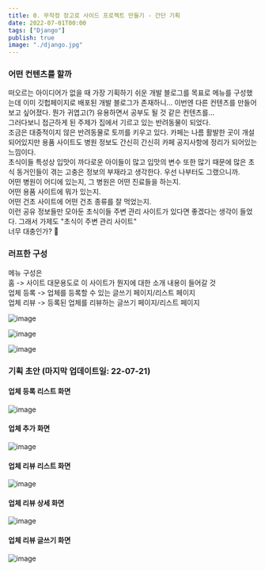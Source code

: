 ```yaml
---
title: 0. 무작정 장고로 사이드 프로젝트 만들기 - 간단 기획
date: 2022-07-01T00:00
tags: ["Django"]
publish: true
image: "./django.jpg"
---
```


### 어떤 컨텐츠를 할까

떠오르는 아이디어가 없을 때 가장 기획하기 쉬운 개발 블로그를 목표로 메뉴를 구성했는데 이미 깃헙페이지로 배포된 개발 블로그가 존재하니... 이번엔 다른 컨텐츠를 만들어보고 싶어졌다. 뭔가 귀엽고(?) 유용하면서 공부도 될 것 같은 컨텐츠를...  
그러다보니 접근하게 된 주제가 집에서 기르고 있는 반려동물이 되었다.  
조금은 대중적이지 않은 반려동물로 토끼를 키우고 있다. 카페는 나름 활발한 곳이 개설되어있지만 용품 사이트도 병원 정보도 간신히 간신히 카페 공지사항에 정리가 되어있는 느낌이다.  
초식이들 특성상 입맛이 까다로운 아이들이 많고 입맛의 변수 또한 많기 때문에 많은 초식 동거인들이 겪는 고충은 정보의 부재라고 생각한다. 우선 나부터도 그랬으니까.  
어떤 병원이 어디에 있는지, 그 병원은 어떤 진료들을 하는지.  
어떤 용품 사이트에 뭐가 있는지.  
어떤 건초 사이트에 어떤 건초 종류를 잘 먹었는지.  
이런 공유 정보들만 모아둔 초식이들 주변 관리 사이트가 있다면 좋겠다는 생각이 들었다. 그래서 가제도 "초식이 주변 관리 사이트"  
너무 대충인가? 🤨

### 러프한 구성

메뉴 구성은  
홈 -> 사이트 대문용도로 이 사이트가 뭔지에 대한 소개 내용이 들어갈 것  
업체 등록 -> 업체를 등록할 수 있는 글쓰기 페이지/리스트 페이지  
업체 리뷰 -> 등록된 업체를 리뷰하는 글쓰기 페이지/리스트 페이지

![image](https://user-images.githubusercontent.com/24996316/179135264-f9f67c22-4dd1-4fc5-807e-9fb15c0a2843.png)

![image](https://user-images.githubusercontent.com/24996316/179135362-63804467-9652-41c9-9589-6e973dd9bcc9.png)

![image](https://user-images.githubusercontent.com/24996316/179135379-aa344d55-25ee-4f33-b4cb-48fd52f2858c.png)

### 기획 초안 (마지막 업데이트일: 22-07-21)

#### 업체 등록 리스트 화면

![image](https://user-images.githubusercontent.com/24996316/180135599-83278985-5a7c-422e-933a-82907cdf1092.png)

#### 업체 추가 화면

![image](https://user-images.githubusercontent.com/24996316/180135564-2af8599d-acef-4640-bd9d-388f11398b0b.png)

#### 업체 리뷰 리스트 화면

![image](https://user-images.githubusercontent.com/24996316/180135670-23ffad55-fa9f-43a3-9ab8-819ad6d431c4.png)

#### 업체 리뷰 상세 화면

![image](https://user-images.githubusercontent.com/24996316/180135710-ec41ed64-08b9-4eaa-9e4c-69efcfb26242.png)

#### 업체 리뷰 글쓰기 화면

![image](https://user-images.githubusercontent.com/24996316/181404598-9829b08d-d2a6-4484-8da1-e290d91fad00.png)
